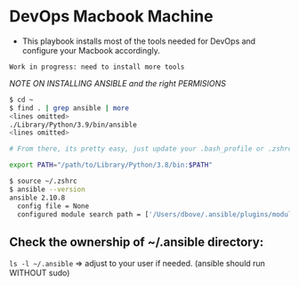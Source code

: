 # DevOps Macbook Machine
- This playbook installs most of the tools needed for DevOps and configure your Macbook accordingly.

`Work in progress: need to install more tools`

_NOTE ON INSTALLING ANSIBLE and the right PERMISIONS_

```bash
$ cd ~
$ find . | grep ansible | more
<lines omitted>
./Library/Python/3.9/bin/ansible
<lines omitted>

# From there, its pretty easy, just update your .bash_profile or .zshrc with

export PATH="/path/to/Library/Python/3.8/bin:$PATH"

$ source ~/.zshrc
$ ansible --version
ansible 2.10.8
  config file = None
  configured module search path = ['/Users/dbove/.ansible/plugins/modules', '/usr/share/ansible/plugins/modules']
```
## Check the ownership of ~/.ansible directory:
`ls -l ~/.ansible` => adjust to your user if needed. (ansible should run WITHOUT sudo)
